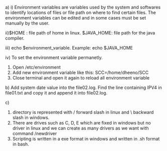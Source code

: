 a) 
i) Environment variables are variables used by the system and softwares to identify locations of files or file path on where to find certain files. 
The environment variables can be edited and in some cases must be set manually by the user.

ii)$HOME : file path of home in linux.
$JAVA_HOME: file path for the java compiler.

iii) echo $environment_variable. Example: echo $JAVA_HOME

iv) To set the environment variable permanetly.<br/>
<list>
1. Open /etc/environment
2. Add new environment variable like this:
SCC=/home/dheeno/SCC
3. Close terminal and open it again to reload all environment variable
</list>

b) Add system date value into the  file02.log. 
Find the line containing IPV4 in file01.txt and copy it and append it into file02.log.

c)
<list>
1. directory is represented with / forward slash in linux and \ backward slash in windows.
2. There are drives such as C, D, E which are fixed in windows but no driver in linux and we can create as many drivers as we want with command /newdriver
3. Scripting is written in a exe format in windows and written in .sh format in bash.
</list>

